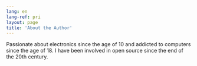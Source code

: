 ```yaml
---
lang: en
lang-ref: pri
layout: page
title: 'About the Author'
---
```


Passionate about electronics since the age of 10 and addicted to computers since the age of 18.
I have been involved in open source since the end of the 20th century.
